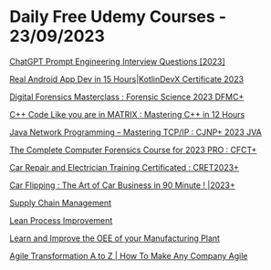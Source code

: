 # Daily Free Udemy Courses - 23/09/2023

[ChatGPT Prompt Engineering Interview Questions [2023]](https://www.udemy.com/course/prompt-engineering-interview-questions/?couponCode=EE67E3CF2D3BDF61D4D5)
[Real Android App Dev in 15 Hours|KotlinDevX Certificate 2023](https://www.udemy.com/course/kotlin-android-training-android-app-development/?couponCode=OCSALY_1000SUBS_YT)
[Digital Forensics Masterclass : Forensic Science 2023 DFMC+](https://www.udemy.com/course/digital-forensics-course/?couponCode=OCSALY_1000SUBS_YT)
[C++ Code Like you are in MATRIX : Mastering C++ in 12 Hours](https://www.udemy.com/course/c-programming-for-everyone/?couponCode=OCSALY_1000SUBS_YT)
[Java Network Programming – Mastering TCP/IP : CJNP+ 2023 JVA](https://www.udemy.com/course/network-programming-java-mastering-java-networking/?couponCode=OCSALY_1000SUBS_YT)
[The Complete Computer Forensics Course for 2023 PRO : CFCT+](https://www.udemy.com/course/computer-forensics-beginner-to-advanced-cfct-masterclass/?couponCode=OCSALY_1000SUBS_YT)
[Car Repair and Electrician Training Certificated : CRET2023+](https://www.udemy.com/course/car-repair-auto-mechanic-training/?couponCode=OCSALY_1000SUBS_YT)
[Car Flipping : The Art of Car Business in 90 Minute ! |2023+](https://www.udemy.com/course/car-flipping-earn-money-from-selling-used-cars-ocsaly/?couponCode=OCSALY_1000SUBS_YT)
[Supply Chain Management](https://www.udemy.com/course/supply-chain-management-nj/?couponCode=FT.SEP2023)
[Lean Process Improvement](https://www.udemy.com/course/lean-process-improvement/?couponCode=FT.SEP2023)
[Learn and Improve the OEE of your Manufacturing Plant](https://www.udemy.com/course/learn-and-improve-the-oee-of-your-manufacturing-plant/?couponCode=FT.SEP2023)
[Agile Transformation A to Z | How To Make Any Company Agile](https://www.udemy.com/course/complete-guide-to-agile-transformation/?couponCode=5BBA66D203C9146DA3A5)

